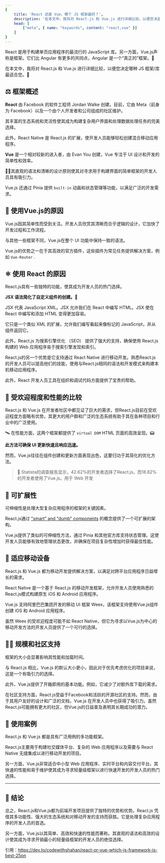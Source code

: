 ```yaml
---
{
    title: 'React 还是 Vue，哪个 JS 框架最好？',
    description: '在本文中，我将对 React.js 和 Vue.js 进行详细比较，以便您决定哪种 JS 框架/库最适合您。',
    head: [
        ["meta", { name: "keywords", content: "react,vue" }]
    ]
}
---
```



React 是用于构建单页应用程序的最流行的 JavaScript 库。另一方面，Vue.js声称是框架。它们比 Angular 有更多的共同点，Angular 是一个“真正的”框架。🚩

在本文中，我将对 React.js 和 Vue.js 进行详细比较，以便您决定哪种 JS 框架/库最适合您。🚧

## **⚖️ 框架概述**
**React** 由 Facebook 的软件工程师 Jordan Walke 创建。目前，它由 Meta（前身为 Facebook）以及一个由个人开发者和公司组成的社区维护。

其丰富的生态系统和灵活性使其成为构建复杂用户界面和处理数据处理任务的完美选择。

此外，React Native 是 React.js 的扩展，使开发人员能够轻松创建混合移动应用程序。

**Vue** 是一个相对较新的进入者，由 Evan You 创建，Vue 专注于 UI 设计和开发的简单性和效率。

🧹🫧其直观的语法和清晰的设计原则使其对寻求用于构建界面的简单框架的开发人员具有吸引力。

Vue.js 还通过 Pinia 提供 `built-in` 动画和状态管理等功能，以满足广泛的开发需求。

## **🍏 使用Vue.js的原因**

Vue.js因其简单性而受到关注。开发人员欣赏其清晰而合乎逻辑的设计，它加快了开发过程和工作流程。

与其他一些框架不同，Vue.js在整个 UI 功能中保持一致的语法。

Vue.js的优势之一在于其高效的官方插件，这些插件为常见任务提供解决方案，例如 `Vue-Router` .


## **⚛️ 使用 React 的原因**

React.js具有一些独特的功能，使其成为开发人员的热门选择。

**JSX 语法简化了自定义组件的创建。📂**

JSX 代表 JavaScript XML。JSX 允许我们在 React 中编写 HTML。JSX 使在 React 中编写和添加 HTML 变得更加容易。

它只是一个类似 XML 的扩展，允许我们编写看起来像标记的 JavaScript，并从组件返回它。

此外，React.js 为搜索引擎优化 （SEO） 提供了强大的支持，确保使用 React.js 构建的 Web 应用程序易于搜索引擎发现和索引。

React.js的另一个优势是它支持通过 React Native 进行移动开发。熟悉React.js的开发人员可以提高他们的技能，使用与React.js相同的语法和开发模式来构建本机移动应用程序。

此外，React 开发人员工具在组织和调试代码方面提供了宝贵的帮助。

## **🥇 受欢迎程度和性能的比较**

React.js 和 Vue.js 在开发者社区中都见证了巨大的需求，但React.js目前在受欢迎程度方面略有优势。其更大的用户群和广泛的生态系统有助于其在各种项目和行业中的广泛使用。

🛰️ 在性能方面，这两个框架都提供了 `virtual DOM` HTML 页面的高效呈现。📟

**此方法可确保 UI 更新快速且响应迅速。**

然而，Vue.js往往在组件创建和更新方面表现出色，这要归功于其简化的优化方法。

> 🔎 Statista的调查报告显示，42.62%的开发者选择了React.js，而18.82%的开发者使用了Vue.js。用于 Web 开发

## **🧊 可扩展性**

可伸缩性是处理大型复杂应用程序的框架的关键因素。

React.js通过 ["smart" and "dumb" components](https://coderwall.com/p/znkw-q/smart-vs-dumb-components-when-to-use-which) 的概念提供了一个可扩展的架构。

Vue.js提供了类似的可伸缩性方法，通过 Pinia 和其他官方库支持状态管理。这使开发人员能够有效地管理状态更改，并确保在项目复杂性增加时获得最佳性能。

## **📲 适应移动设备**

React.js 和 Vue.js 都为移动开发提供解决方案，以满足对跨平台应用程序日益增长的需求。

React Native 是一个基于 React.js 的移动开发框架，允许开发人员使用熟悉的React.js模式构建原生 iOS 和 Android 应用程序。

Vue.js 支持阿里巴巴集团开发的移动 UI 框架 Weex，该框架支持使用Vue.js组件创建 iOS 和 Android 应用程序。

虽然 Weex 的受欢迎程度可能不如 React Native，但它为寻求以Vue.js为中心的移动开发方法的开发人员提供了一个可行的选择。

## **🚎🔩 规模和社区支持**

框架的大小会显著影响其性能和加载时间。

与 React.js 相比，Vue.js 的默认大小更小，因此对于优先考虑优化的项目来说，这是一个有吸引力的选择。

此外，Vue.js提供了开箱即用的基本功能。例如，它减少了对额外库下载的需求。

在社区支持方面，React.js受益于Facebook和活跃的开源社区的支持。然而，由于其用户友好的设计和广泛的文档，Vue.js 在开发人员中也获得了吸引力。虽然React.js可能拥有更大的社区，但Vue.js的日益普及表明其长期成功的潜力。

## **🏒 使用案例**

React.js 和 Vue.js 都是具有广泛用例的多功能框架。

React.js主要用于构建社交媒体平台、复杂的 Web 应用程序以及需要与 React Native 无缝集成以进行移动开发的项目。

另一方面，Vue.js非常适合中小型 Web 应用程序、实时平台和内容交付平台。其快速的性能和易于维护使其成为寻求轻量级框架以进行快速开发的开发人员的热门选择。

* * *

## **👏 结论**

总之，React.js和Vue.js都为前端开发项目提供了独特的优势和优势。React.js 凭借其多功能性、强大的生态系统和对移动开发的支持而获胜。它是处理复杂应用程序的开发人员的首选。

另一方面，Vue.js以其简单、高效和快速的性能而著称。其直观的语法和高效的设计使其成为寻求开销最小的轻量级框架的开发人员的绝佳选择。

引用：https://dev.to/codewithshahan/react-or-vue-which-js-framework-is-best-25on